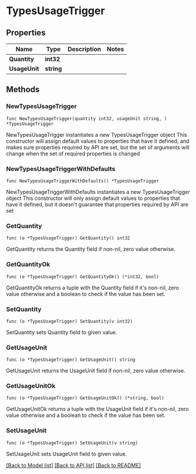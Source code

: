 # TypesUsageTrigger

## Properties

Name | Type | Description | Notes
------------ | ------------- | ------------- | -------------
**Quantity** | **int32** |  | 
**UsageUnit** | **string** |  | 

## Methods

### NewTypesUsageTrigger

`func NewTypesUsageTrigger(quantity int32, usageUnit string, ) *TypesUsageTrigger`

NewTypesUsageTrigger instantiates a new TypesUsageTrigger object
This constructor will assign default values to properties that have it defined,
and makes sure properties required by API are set, but the set of arguments
will change when the set of required properties is changed

### NewTypesUsageTriggerWithDefaults

`func NewTypesUsageTriggerWithDefaults() *TypesUsageTrigger`

NewTypesUsageTriggerWithDefaults instantiates a new TypesUsageTrigger object
This constructor will only assign default values to properties that have it defined,
but it doesn't guarantee that properties required by API are set

### GetQuantity

`func (o *TypesUsageTrigger) GetQuantity() int32`

GetQuantity returns the Quantity field if non-nil, zero value otherwise.

### GetQuantityOk

`func (o *TypesUsageTrigger) GetQuantityOk() (*int32, bool)`

GetQuantityOk returns a tuple with the Quantity field if it's non-nil, zero value otherwise
and a boolean to check if the value has been set.

### SetQuantity

`func (o *TypesUsageTrigger) SetQuantity(v int32)`

SetQuantity sets Quantity field to given value.


### GetUsageUnit

`func (o *TypesUsageTrigger) GetUsageUnit() string`

GetUsageUnit returns the UsageUnit field if non-nil, zero value otherwise.

### GetUsageUnitOk

`func (o *TypesUsageTrigger) GetUsageUnitOk() (*string, bool)`

GetUsageUnitOk returns a tuple with the UsageUnit field if it's non-nil, zero value otherwise
and a boolean to check if the value has been set.

### SetUsageUnit

`func (o *TypesUsageTrigger) SetUsageUnit(v string)`

SetUsageUnit sets UsageUnit field to given value.



[[Back to Model list]](../README.md#documentation-for-models) [[Back to API list]](../README.md#documentation-for-api-endpoints) [[Back to README]](../README.md)



